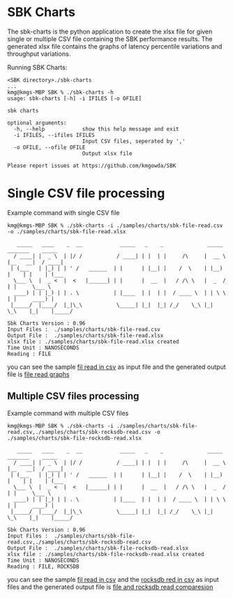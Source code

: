 <!--
Copyright (c) KMG. All Rights Reserved.

Licensed under the Apache License, Version 2.0 (the "License");
you may not use this file except in compliance with the License.
You may obtain a copy of the License at

    http://www.apache.org/licenses/LICENSE-2.0
-->
# SBK Charts 
The sbk-charts is the python application to create the xlsx file for given single or multiple CSV file containing the SBK performance 
results. The generated xlsx file contains the graphs of latency percentile variations and throughput variations.

Running SBK Charts:

```
<SBK directory>./sbk-charts
...
kmg@kmgs-MBP SBK % ./sbk-charts -h
usage: sbk-charts [-h] -i IFILES [-o OFILE]

sbk charts

optional arguments:
  -h, --help            show this help message and exit
  -i IFILES, --ifiles IFILES
                        Input CSV files, seperated by ','
  -o OFILE, --ofile OFILE
                        Output xlsx file

Please report issues at https://github.com/kmgowda/SBK

```

# Single CSV file processing

Example command with single CSV file
```
kmg@kmgs-MBP SBK % ./sbk-charts -i ./samples/charts/sbk-file-read.csv -o ./samples/charts/sbk-file-read.xlsx 

   _____   ____    _  __            _____   _    _              _____    _______    _____
  / ____| |  _ \  | |/ /           / ____| | |  | |     /\     |  __ \  |__   __|  / ____|
 | (___   | |_) | | ' /   ______  | |      | |__| |    /  \    | |__) |    | |    | (___
  \___ \  |  _ <  |  <   |______| | |      |  __  |   / /\ \   |  _  /     | |     \___ \
  ____) | | |_) | | . \           | |____  | |  | |  / ____ \  | | \ \     | |     ____) |
 |_____/  |____/  |_|\_\           \_____| |_|  |_| /_/    \_\ |_|  \_\    |_|    |_____/

Sbk Charts Version : 0.96
Input Files :  ./samples/charts/sbk-file-read.csv
Output File :  ./samples/charts/sbk-file-read.xlsx
xlsx file : ./samples/charts/sbk-file-read.xlsx created
Time Unit : NANOSECONDS
Reading : FILE

```
you can see the sample [fil read in csv](./samples/charts/sbk-file-read.csv) as input file and the generated output file is [file read graphs](./samples/charts/sbk-file-read.xlsx)


## Multiple CSV files processing

Example command with multiple CSV files
```
kmg@kmgs-MBP SBK % ./sbk-charts -i ./samples/charts/sbk-file-read.csv,./samples/charts/sbk-rocksdb-read.csv -o ./samples/charts/sbk-file-rocksdb-read.xlsx

   _____   ____    _  __            _____   _    _              _____    _______    _____
  / ____| |  _ \  | |/ /           / ____| | |  | |     /\     |  __ \  |__   __|  / ____|
 | (___   | |_) | | ' /   ______  | |      | |__| |    /  \    | |__) |    | |    | (___
  \___ \  |  _ <  |  <   |______| | |      |  __  |   / /\ \   |  _  /     | |     \___ \
  ____) | | |_) | | . \           | |____  | |  | |  / ____ \  | | \ \     | |     ____) |
 |_____/  |____/  |_|\_\           \_____| |_|  |_| /_/    \_\ |_|  \_\    |_|    |_____/

Sbk Charts Version : 0.96
Input Files :  ./samples/charts/sbk-file-read.csv,./samples/charts/sbk-rocksdb-read.csv
Output File :  ./samples/charts/sbk-file-rocksdb-read.xlsx
xlsx file : ./samples/charts/sbk-file-rocksdb-read.xlsx created
Time Unit : NANOSECONDS
Reading : FILE, ROCKSDB

```
you can see the sample [fil read in csv](./samples/charts/sbk-file-read.csv) and the [rocksdb red in csv](./samples/charts/sbk-rocksdb-read.csv) as input files and the generated output file is [file and rocksdb read comparesion](./samples/charts/sbk-file-rocksdb-read.xlsx)



